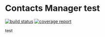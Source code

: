 # Contacts Manager  test
[![build status](https://gitlab.com/denimamab/contacts-manager-ul/badges/master/build.svg)](https://gitlab.com/denimamab/contacts-manager-ul/commits/master)
[![coverage report](https://gitlab.com/denimamab/contacts-manager-ul/badges/master/coverage.svg)](https://gitlab.com/denimamab/contacts-manager-ul/commits/master)

test